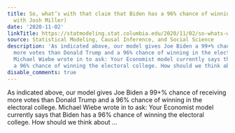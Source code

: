 ```yaml
---
title: So, what’s with that claim that Biden has a 96% chance of winning?  (some thoughts
  with Josh Miller)
date: '2020-11-02'
linkTitle: https://statmodeling.stat.columbia.edu/2020/11/02/so-whats-with-that-claim-that-biden-has-a-96-chance-of-winning-some-thoughts-with-josh-miller/
source: Statistical Modeling, Causal Inference, and Social Science
description: 'As indicated above, our model gives Joe Biden a 99+% chance of receiving
  more votes than Donald Trump and a 96% chance of winning in the electoral college.
  Michael Wiebe wrote in to ask: Your Economist model currently says that Biden has
  a 96% chance of winning the electoral college. How should we think about ...'
disable_comments: true
---
```

As indicated above, our model gives Joe Biden a 99+% chance of receiving more votes than Donald Trump and a 96% chance of winning in the electoral college. Michael Wiebe wrote in to ask: Your Economist model currently says that Biden has a 96% chance of winning the electoral college. How should we think about ...